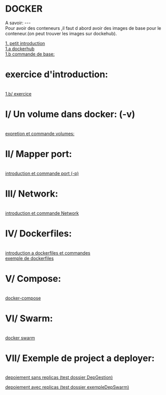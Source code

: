 # DOCKER 

 A savoir: ---  
  Pour avoir des conteneurs ,il faut d abord avoir des images de base pour le conteneur.(on peut trouver les images sur dockehub).

  <a href="intro docker.md">1. petit introduction<a> <br>
  <a href="dockerhub.md">1.a dockerhub<a> <br>
  <a href="commande de base.txt">1.b commande de base:<a>

  <h1>exercice d'introduction:</h1><br>
  <a href="exercice de base.md">1.b/ exercice<a>

  <h1>I/ Un volume dans docker: (-v)</h1><br>
  <a href="/volume/volume.md">expretion et commande volumes:<a>

  <h1>II/ Mapper port:</h1><br>
  <a href="/mapper des port/port.md">introduction et commande port (-p)<a>

  <h1>III/ Network:</h1><br>
  <a href="/Network/network.md">introduction et commande Network<a>
  
  <h1>IV/ Dockerfiles:</h1><br>
  <a href="/dockerfiles/dockerfiles.md">introduction a dockerfiles et commandes<a> <br>
  <a href="/dockerfiles/Dockerfile">exemple de dockerfiles<a>

  <h1>V/ Compose:</h1><br>
  <a href="/compose/composer.md">docker-compose<a> <br>

  <h1>VI/ Swarm:</h1><br>
  <a href="/swarm/dockerSwarm.md">docker swarm<a> <br>

  <h1>VII/ Exemple de project a deployer:</h1><br>
  <a href="/DepGestion/petit test.md">depoiement sans replicas (test dossier DepGestion)<a> <br>

  <a href="/exempleDepSwarm/etape deploy.md">depoiement avec replicas (test dossier exempleDepSwarm)<a> <br>

